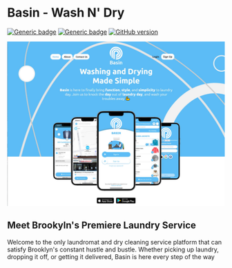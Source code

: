 # Basin - Wash N' Dry
[![Generic badge](https://img.shields.io/badge/Swift-5.1-orange.svg)](https://shields.io/)
[![Generic badge](https://img.shields.io/badge/Platforms-iOS|Web|Android-blue.svg)](https://shields.io/)
[![GitHub version](https://badge.fury.io/gh/jcook03266%2FBasin.svg)](https://badge.fury.io/gh/jcook03266%2FBasin)

![gif](Hero.jpg)

## Meet Brookyln's Premiere Laundry Service

Welcome to the only laundromat and dry cleaning service platform that can satisfy Brooklyn's constant hustle and bustle. Whether picking up laundry, dropping it off, or getting it delivered, Basin is here every step of the way
